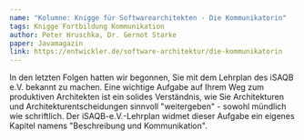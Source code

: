 ```yaml
---
name: "Kolumne: Knigge für Softwarearchitekten - Die Kommunikatorin"
tags: Knigge Fortbildung Kommunikation
author: Peter Hruschka, Dr. Gernot Starke
paper: Javamagazin
link: https://entwickler.de/software-architektur/die-kommunikatorin
---
```

In den letzten Folgen hatten wir begonnen, Sie mit dem Lehrplan des iSAQB e.V. bekannt zu machen.
Eine wichtige Aufgabe auf Ihrem Weg zum produktiven Architekten ist ein solides Verständnis, wie Sie
Architekturen und Architekturentscheidungen sinnvoll "weitergeben" - sowohl mündlich wie schriftlich.
Der iSAQB-e.V.-Lehrplan widmet dieser Aufgabe ein eigenes Kapitel namens "Beschreibung und Kommunikation".
